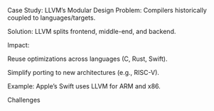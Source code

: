 Case Study: LLVM’s Modular Design
Problem: Compilers historically coupled to languages/targets.

Solution: LLVM splits frontend, middle-end, and backend.

Impact:

Reuse optimizations across languages (C, Rust, Swift).

Simplify porting to new architectures (e.g., RISC-V).

Example: Apple’s Swift uses LLVM for ARM and x86.

Challenges